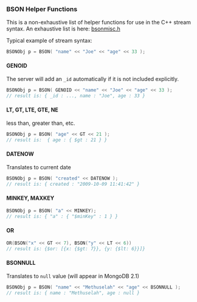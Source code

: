 ###  BSON Helper Functions

This is a non-exhaustive list of helper functions for use in the C++
stream syntax. An exhaustive list is here: [bsonmisc.h](https://github.com/mongodb/mongo-cxx-driver/blob/legacy/src/mongo/bson/bsonmisc.h)

Typical example of stream syntax:

```cpp
BSONObj p = BSON( "name" << "Joe" << "age" << 33 );
```

#### GENOID
The server will add an ``_id`` automatically if it is not included explicitly.

```cpp
BSONObj p = BSON( GENOID << "name" << "Joe" << "age" << 33 );
// result is: { _id : ..., name : "Joe", age : 33 }
```

#### LT, GT, LTE, GTE, NE
less than, greater than, etc.

```cpp
BSONObj p = BSON( "age" << GT << 21 );
// result is:  { age : { $gt : 21 } }
```

#### DATENOW
Translates to current date

```cpp
BSONObj p = BSON( "created" << DATENOW );
// result is: { created : "2009-10-09 11:41:42" }
```
   
#### MINKEY, MAXKEY

```cpp
BSONObj p = BSON( "a" << MINKEY);
// result is: { "a" : { "$minKey" : 1 } }
```

#### OR

```cpp
OR(BSON("x" << GT << 7), BSON("y" << LT << 6))
// result is: {$or: [{x: {$gt: 7}}, {y: {$lt: 6}}]}
```

#### BSONNULL
Translates to ``null`` value (will appear in MongoDB 2.1)

```cpp
BSONObj p = BSON( "name" << "Methuselah" << "age" << BSONNULL );
// result is: { name : "Methuselah", age : null }
```
